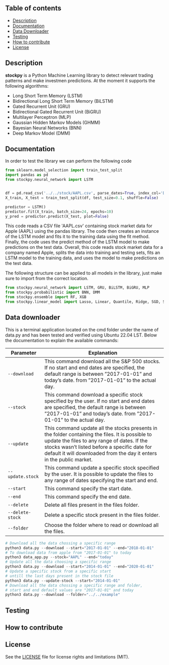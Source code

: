 ## Table of contents
* [Description](#description)
* [Documentation](#documentation)
* [Data Downloader](#data-downloader)
* [Testing](#testing)
* [How to contribute](#how-to-contribute)
* [License](#license)

## Description
**stockpy** is a Python Machine Learning library to detect relevant trading patterns and make investmen predictions. At the moment it supports the following algorithms:

- Long Short Term Memory (LSTM)
- Bidirectional Long Short Term Memory (BiLSTM)
- Gated Recurrent Unit (GRU)
- Bidirectional Gated Recurrent Unit (BiGRU)
- Multilayer Perceptron (MLP)
- Gaussian Hidden Markov Models (GHMM)
- Bayesian Neural Networks (BNN)
- Deep Markov Model (DMM)

## Documentation
In order to test the library we can perform the following code 
```Python
from sklearn.model_selection import train_test_split
import pandas as pd
from stockpy.neural_network import LSTM


df = pd.read_csv('../../stock/AAPL.csv', parse_dates=True, index_col='Date').dropna(how="any")
X_train, X_test = train_test_split(df, test_size=0.1, shuffle=False)

predictor = LSTM()
predictor.fit(X_train, batch_size=24, epochs=10)
y_pred = predictor.predict(X_test, plot=False)
```

This code reads a CSV file 'AAPL.csv' containing stock market data for Apple (AAPL) using the pandas library. The code then creates an instance of the LSTM model and fits it to the training data using the fit method.  Finally, the code uses the predict method of the LSTM model to make predictions on the test data. Overall, this code reads stock market data for a company named Apple, splits the data into training and testing sets, fits an LSTM model to the training data, and uses the model to make predictions on the test data. 

The following structure can be applied to all models in the library, just make sure to import from the correct location.
```Python
from stockpy.neural_network import LSTM, GRU, BiLSTM, BiGRU, MLP
from stockpy.probabilistic import BNN, DMM
from stockpy.ensemble import RF, XGB
from stockpy.linear_model import Lasso, Linear, Quantile, Ridge, SGD, SVR
```
## Data downloader
This is a terminal application located on the cmd folder under the name of data.py and has been tested and verified using Ubuntu 22.04 LST. Below the documentation to explain the available commands:

| Parameter       | Explanation
|-----------------|-------------------------------------|
| `--download`| This command download all the S&P 500 stocks. If no start and end dates are specified, the default range is between ”2017-01-01” and today’s date. from ”2017-01-01” to the actual day.                |
| `--stock`| This command download a specific stock specified by the user. If no start and end dates are specified, the default range is between ”2017-01-01” and today’s date. from ”2017-01-01” to the actual day.                |
| `--update`| This command update all the stocks presents in the folder containing the files. It is possible to update the files to any range of dates. If the stocks wasn’t listed before a specific date for default it will downloaded from the day it enters in the public market. |
|`--update.stock`| This command update a specific stock specified by the user. It is possible to update the files to any range of dates specifying the start and end. |
|`--start`| This command specify the start date. |
|`--end`| This command specify the end date. |
|`--delete`| Delete all files present in the files folder. | 
|`--delete-stock`| Delete a specific stock present in the files folder. | 
|`--folder`| Choose the folder where to read or download all the files. |

```Python
# Download all the data chossing a specific range
python3 data.py --download --start="2017-01-01" --end="2018-01-01"
# To download data from apple from "2017-01-01" to today
python3 data_app.py --stock="AAPL" --end="today"
# Update all the data choosing a specific range
python3 data.py --download --start="2014-01-01" --end="2020-01-01"
# Update a specific stock from a specific start
# untill the last days present in the stock file
python3 data.py --update-stock --start="2014-01-01"
# Download all the data chossing a specific range and folder,
# start and end default values are "2017-01-01" and today
python3 data.py --download --folder="../../example"
```
## Testing

## How to contribute

## License

See the [LICENSE](LICENSE) file for license rights and limitations (MIT).